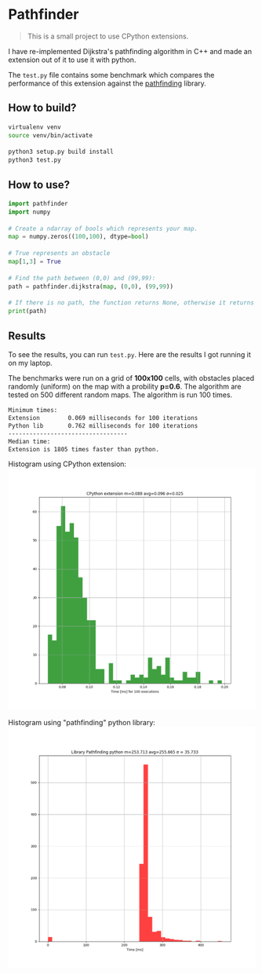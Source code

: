 # Pathfinder

> This is a small project to use CPython extensions.

I have re-implemented Dijkstra's pathfinding algorithm in C++ and made an extension out of it to use it with python.

The `test.py` file contains some benchmark which compares the performance of this extension against the [pathfinding](https://pypi.org/project/pathfinding/) library.


## How to build?

```bash
virtualenv venv
source venv/bin/activate

python3 setup.py build install
python3 test.py
```

## How to use?

```python
import pathfinder
import numpy

# Create a ndarray of bools which represents your map.
map = numpy.zeros((100,100), dtype=bool)

# True represents an obstacle
map[1,3] = True

# Find the path between (0,0) and (99,99):
path = pathfinder.dijkstra(map, (0,0), (99,99))

# If there is no path, the function returns None, otherwise it returns a list with all the positions from the start to the end.
print(path)
```

## Results

To see the results, you can run `test.py`. Here are the results I got running it on my laptop.

The benchmarks were run on a grid of **100x100** cells, with obstacles placed randomly (uniform) on the map with a probility **p=0.6**.
The algorithm are tested on 500 different random maps. The algorithm is run 100 times. 


```
Minimum times:
Extension        0.069 milliseconds for 100 iterations
Python lib       0.762 milliseconds for 100 iterations
----------------------------------
Median time:
Extension is 1805 times faster than python.
```

Histogram using CPython extension:
![Extension](img/extension.png?raw=true "Extension")



Histogram using "pathfinding" python library:
![Python library](img/python_lib.png?raw=true "Python library")
